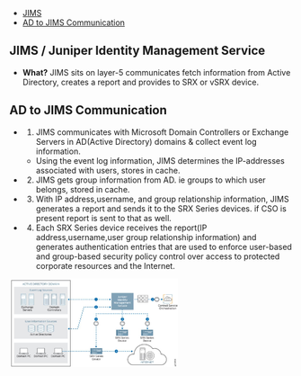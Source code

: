 - [JIMS](#jims)
- [AD to JIMS Communication](#com)

<a name=jims></a>
## JIMS / Juniper Identity Management Service
- **What?** JIMS sits on layer-5 communicates fetch information from Active Directory, creates a report and provides to SRX or vSRX device.

<a name=com></a>
## AD to JIMS Communication
- 1. JIMS communicates with Microsoft Domain Controllers or Exchange Servers in AD(Active Directory) domains & collect event log information. 
  - Using the event log information, JIMS determines the IP-addresses associated with users, stores in cache.
- 2. JIMS gets group information from AD. ie groups to which user belongs, stored in cache.
- 3. With IP address,username, and group relationship information, JIMS generates a report and sends it to the SRX Series devices. if CSO is present report is sent to that as well.
- 4. Each SRX Series device receives the report(IP address,username,user group relationship information) and generates authentication entries that are used to enforce user-based and group-based security policy control over access to protected corporate resources and the Internet.
<img src=JIMS_SRX.JPG width=300/>
